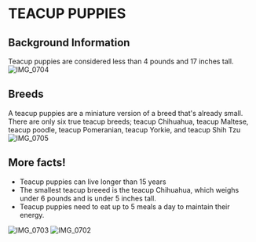 # **TEACUP PUPPIES**

## Background Information
Teacup puppies are considered less than 4 pounds and 17 inches tall. 
![IMG_0704](https://user-images.githubusercontent.com/114507476/193714349-e0847a7e-b6ca-4282-925f-77f3c226f6ff.PNG)


## Breeds
A teacup puppies are a miniature version of a breed that's already small. There are only six true teacup breeds; teacup Chihuahua, teacup Maltese, teacup poodle, teacup Pomeranian, teacup Yorkie, and teacup Shih Tzu
![IMG_0705](https://user-images.githubusercontent.com/114507476/193714360-401a0a39-b03d-44d7-874f-4aad4ffb3a85.PNG)

## More facts!
- Teacup puppies can live longer than 15 years
- The smallest teacup breeed is the teacup Chihuahua, which weighs under 6 pounds and is under 5 inches tall.
- Teacup puppies need to eat up to 5 meals a day to maintain their energy. 

![IMG_0703](https://user-images.githubusercontent.com/114507476/193714372-1606aac9-2d58-4e4a-b8be-8d1c964714ef.PNG)
![IMG_0702](https://user-images.githubusercontent.com/114507476/193714379-24313a9f-ff42-482b-b435-e6cfcacfc1df.PNG)
